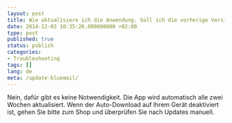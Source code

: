 ```yaml
---
layout: post
title: Wie aktualisiere ich die Anwendung. Soll ich die vorherige Version entfernen?
date: 2014-12-03 10:35:26.000000000 +02:00
type: post
published: true
status: publish
categories:
- Troubleshooting
tags: []
lang: de
meta: /update-bluemail/
---
```


Nein, dafür gibt es keine Notwendigkeit. Die App wird automatisch alle zwei Wochen aktualisiert. Wenn der Auto-Download auf Ihrem Gerät deaktiviert ist, gehen Sie bitte zum Shop und überprüfen Sie nach Updates manuell.
